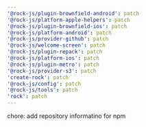 ```yaml
---
'@rock-js/plugin-brownfield-android': patch
'@rock-js/platform-apple-helpers': patch
'@rock-js/plugin-brownfield-ios': patch
'@rock-js/platform-android': patch
'@rock-js/provider-github': patch
'@rock-js/welcome-screen': patch
'@rock-js/plugin-repack': patch
'@rock-js/platform-ios': patch
'@rock-js/plugin-metro': patch
'@rock-js/provider-s3': patch
'create-rock': patch
'@rock-js/config': patch
'@rock-js/tools': patch
'rock': patch
---
```


chore: add repository informatino for npm
